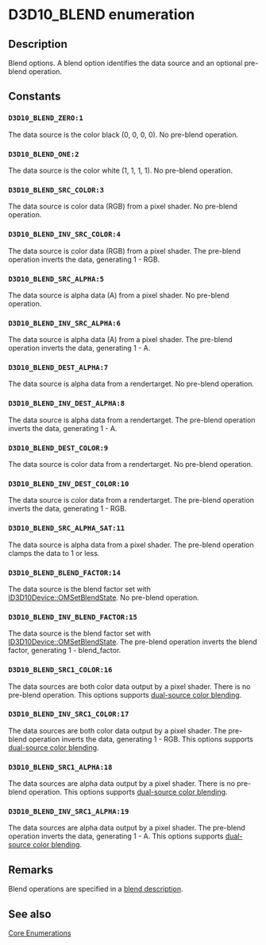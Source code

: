 # D3D10_BLEND enumeration

## Description

Blend options. A blend option identifies the data source and an optional pre-blend operation.

## Constants

### `D3D10_BLEND_ZERO:1`

The data source is the color black (0, 0, 0, 0). No pre-blend operation.

### `D3D10_BLEND_ONE:2`

The data source is the color white (1, 1, 1, 1). No pre-blend operation.

### `D3D10_BLEND_SRC_COLOR:3`

The data source is color data (RGB) from a pixel shader. No pre-blend operation.

### `D3D10_BLEND_INV_SRC_COLOR:4`

The data source is color data (RGB) from a pixel shader. The pre-blend operation inverts the data, generating 1 - RGB.

### `D3D10_BLEND_SRC_ALPHA:5`

The data source is alpha data (A) from a pixel shader. No pre-blend operation.

### `D3D10_BLEND_INV_SRC_ALPHA:6`

The data source is alpha data (A) from a pixel shader. The pre-blend operation inverts the data, generating 1 - A.

### `D3D10_BLEND_DEST_ALPHA:7`

The data source is alpha data from a rendertarget. No pre-blend operation.

### `D3D10_BLEND_INV_DEST_ALPHA:8`

The data source is alpha data from a rendertarget. The pre-blend operation inverts the data, generating 1 - A.

### `D3D10_BLEND_DEST_COLOR:9`

The data source is color data from a rendertarget. No pre-blend operation.

### `D3D10_BLEND_INV_DEST_COLOR:10`

The data source is color data from a rendertarget. The pre-blend operation inverts the data, generating 1 - RGB.

### `D3D10_BLEND_SRC_ALPHA_SAT:11`

The data source is alpha data from a pixel shader. The pre-blend operation clamps the data to 1 or less.

### `D3D10_BLEND_BLEND_FACTOR:14`

The data source is the blend factor set with [ID3D10Device::OMSetBlendState](https://learn.microsoft.com/windows/desktop/api/d3d10/nf-d3d10-id3d10device-omsetblendstate). No pre-blend operation.

### `D3D10_BLEND_INV_BLEND_FACTOR:15`

The data source is the blend factor set with [ID3D10Device::OMSetBlendState](https://learn.microsoft.com/windows/desktop/api/d3d10/nf-d3d10-id3d10device-omsetblendstate). The pre-blend operation inverts the blend factor, generating 1 - blend_factor.

### `D3D10_BLEND_SRC1_COLOR:16`

The data sources are both color data output by a pixel shader. There is no pre-blend operation. This options supports [dual-source color blending](https://learn.microsoft.com/windows/desktop/direct3d11/d3d10-graphics-programming-guide-blend-state).

### `D3D10_BLEND_INV_SRC1_COLOR:17`

The data sources are both color data output by a pixel shader. The pre-blend operation inverts the data, generating 1 - RGB. This options supports [dual-source color blending](https://learn.microsoft.com/windows/desktop/direct3d11/d3d10-graphics-programming-guide-blend-state).

### `D3D10_BLEND_SRC1_ALPHA:18`

The data sources are alpha data output by a pixel shader. There is no pre-blend operation. This options supports [dual-source color blending](https://learn.microsoft.com/windows/desktop/direct3d11/d3d10-graphics-programming-guide-blend-state).

### `D3D10_BLEND_INV_SRC1_ALPHA:19`

The data sources are alpha data output by a pixel shader. The pre-blend operation inverts the data, generating 1 - A. This options supports [dual-source color blending](https://learn.microsoft.com/windows/desktop/direct3d11/d3d10-graphics-programming-guide-blend-state).

## Remarks

Blend operations are specified in a [blend description](https://learn.microsoft.com/windows/desktop/api/d3d10/ns-d3d10-d3d10_blend_desc).

## See also

[Core Enumerations](https://learn.microsoft.com/windows/desktop/direct3d10/d3d10-graphics-reference-d3d10-core-enums)